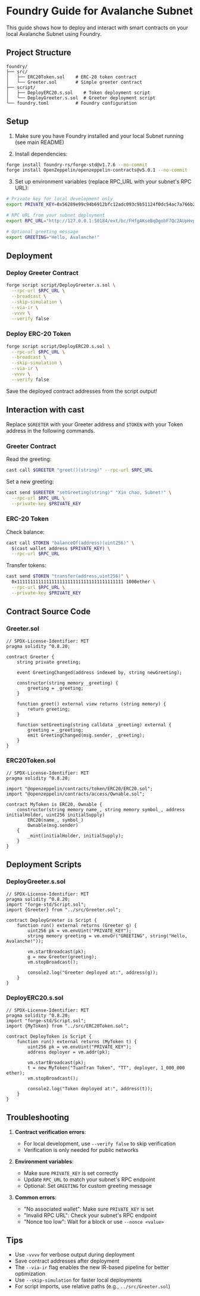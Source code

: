 # Foundry Guide for Avalanche Subnet

This guide shows how to deploy and interact with smart contracts on your local Avalanche Subnet using Foundry.

## Project Structure

```
foundry/
├── src/
│   ├── ERC20Token.sol    # ERC-20 token contract
│   └── Greeter.sol       # Simple greeter contract
├── script/
│   ├── DeployERC20.s.sol    # Token deployment script
│   └── DeployGreeter.s.sol  # Greeter deployment script
└── foundry.toml          # Foundry configuration
```

## Setup

1. Make sure you have Foundry installed and your local Subnet running (see main README)

2. Install dependencies:
```bash
forge install foundry-rs/forge-std@v1.7.6 --no-commit
forge install OpenZeppelin/openzeppelin-contracts@v5.0.1 --no-commit
```

3. Set up environment variables (replace RPC_URL with your subnet's RPC URL):
```bash
# Private key for local development only
export PRIVATE_KEY=0x56289e99c94b6912bfc12adc093c9b51124f0dc54ac7a766b2bc5ccf558d8027

# RPC URL from your subnet deployment
export RPC_URL="http://127.0.0.1:50184/ext/bc/FHfgAKseBqDgobF7Qc2AUpHvpHUqDL1fYYX1cufjQrdjLKGGn/rpc"

# Optional greeting message
export GREETING="Hello, Avalanche!"
```

## Deployment

### Deploy Greeter Contract

```bash
forge script script/DeployGreeter.s.sol \
  --rpc-url $RPC_URL \
  --broadcast \
  --skip-simulation \
  --via-ir \
  -vvvv \
  --verify false
```

### Deploy ERC-20 Token

```bash
forge script script/DeployERC20.s.sol \
  --rpc-url $RPC_URL \
  --broadcast \
  --skip-simulation \
  --via-ir \
  -vvvv \
  --verify false
```

Save the deployed contract addresses from the script output!

## Interaction with cast

Replace `$GREETER` with your Greeter address and `$TOKEN` with your Token address in the following commands.

### Greeter Contract

Read the greeting:
```bash
cast call $GREETER "greet()(string)" --rpc-url $RPC_URL
```

Set a new greeting:
```bash
cast send $GREETER "setGreeting(string)" "Xin chao, Subnet!" \
  --rpc-url $RPC_URL \
  --private-key $PRIVATE_KEY
```

### ERC-20 Token

Check balance:
```bash
cast call $TOKEN "balanceOf(address)(uint256)" \
  $(cast wallet address $PRIVATE_KEY) \
  --rpc-url $RPC_URL
```

Transfer tokens:
```bash
cast send $TOKEN "transfer(address,uint256)" \
  0x1111111111111111111111111111111111111111 1000ether \
  --rpc-url $RPC_URL \
  --private-key $PRIVATE_KEY
```

## Contract Source Code

### Greeter.sol
```solidity
// SPDX-License-Identifier: MIT
pragma solidity ^0.8.20;

contract Greeter {
    string private greeting;

    event GreetingChanged(address indexed by, string newGreeting);

    constructor(string memory _greeting) {
        greeting = _greeting;
    }

    function greet() external view returns (string memory) {
        return greeting;
    }

    function setGreeting(string calldata _greeting) external {
        greeting = _greeting;
        emit GreetingChanged(msg.sender, _greeting);
    }
}
```

### ERC20Token.sol
```solidity
// SPDX-License-Identifier: MIT
pragma solidity ^0.8.20;

import "@openzeppelin/contracts/token/ERC20/ERC20.sol";
import "@openzeppelin/contracts/access/Ownable.sol";

contract MyToken is ERC20, Ownable {
    constructor(string memory name_, string memory symbol_, address initialHolder, uint256 initialSupply)
        ERC20(name_, symbol_)
        Ownable(msg.sender)
    {
        _mint(initialHolder, initialSupply);
    }
}
```

## Deployment Scripts

### DeployGreeter.s.sol
```solidity
// SPDX-License-Identifier: MIT
pragma solidity ^0.8.20;
import "forge-std/Script.sol";
import {Greeter} from "../src/Greeter.sol";

contract DeployGreeter is Script {
    function run() external returns (Greeter g) {
        uint256 pk = vm.envUint("PRIVATE_KEY");
        string memory greeting = vm.envOr("GREETING", string("Hello, Avalanche!"));
        
        vm.startBroadcast(pk);
        g = new Greeter(greeting);
        vm.stopBroadcast();
        
        console2.log("Greeter deployed at:", address(g));
    }
}
```

### DeployERC20.s.sol
```solidity
// SPDX-License-Identifier: MIT
pragma solidity ^0.8.20;
import "forge-std/Script.sol";
import {MyToken} from "../src/ERC20Token.sol";

contract DeployToken is Script {
    function run() external returns (MyToken t) {
        uint256 pk = vm.envUint("PRIVATE_KEY");
        address deployer = vm.addr(pk);
        
        vm.startBroadcast(pk);
        t = new MyToken("TuanTran Token", "TT", deployer, 1_000_000 ether);
        vm.stopBroadcast();
        
        console2.log("Token deployed at:", address(t));
    }
}
```

## Troubleshooting

1. **Contract verification errors**: 
   - For local development, use `--verify false` to skip verification
   - Verification is only needed for public networks

2. **Environment variables**:
   - Make sure `PRIVATE_KEY` is set correctly
   - Update `RPC_URL` to match your subnet's RPC endpoint
   - Optional: Set `GREETING` for custom greeting message

3. **Common errors**:
   - "No associated wallet": Make sure `PRIVATE_KEY` is set
   - "Invalid RPC URL": Check your subnet's RPC endpoint
   - "Nonce too low": Wait for a block or use `--nonce <value>`

## Tips

- Use `-vvvv` for verbose output during deployment
- Save contract addresses after deployment
- The `--via-ir` flag enables the new IR-based pipeline for better optimization
- Use `--skip-simulation` for faster local deployments
- For script imports, use relative paths (e.g., `../src/Greeter.sol`)